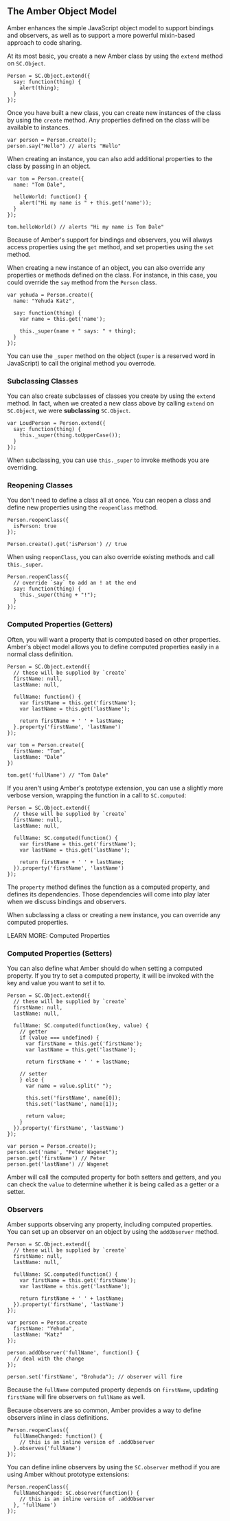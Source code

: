 ## The Amber Object Model

Amber enhances the simple JavaScript object model to support bindings
and observers, as well as to support a more powerful mixin-based
approach to code sharing.

At its most basic, you create a new Amber class by using the `extend`
method on `SC.Object`.

    Person = SC.Object.extend({
      say: function(thing) {
        alert(thing);
      }
    });

Once you have built a new class, you can create new instances of the
class by using the `create` method. Any properties defined on the class
will be available to instances.

    var person = Person.create();
    person.say("Hello") // alerts "Hello"

When creating an instance, you can also add additional properties to the
class by passing in an object.

    var tom = Person.create({
      name: "Tom Dale",

      helloWorld: function() {
        alert("Hi my name is " + this.get('name'));
      }
    });

    tom.helloWorld() // alerts "Hi my name is Tom Dale"

Because of Amber's support for bindings and observers, you will always
access properties using the `get` method, and set properties using the
`set` method.

When creating a new instance of an object, you can also override any
properties or methods defined on the class. For instance, in this case,
you could override the `say` method from the `Person` class.

    var yehuda = Person.create({
      name: "Yehuda Katz",

      say: function(thing) {
        var name = this.get('name');

        this._super(name + " says: " + thing);
      }
    });

You can use the `_super` method on the object (`super` is a reserved
word in JavaScript) to call the original method you overrode.

### Subclassing Classes

You can also create subclasses of classes you create by using the
`extend` method. In fact, when we created a new class above by calling
`extend` on `SC.Object`, we were **subclassing** `SC.Object`.

    var LoudPerson = Person.extend({
      say: function(thing) {
        this._super(thing.toUpperCase());
      }
    });

When subclassing, you can use `this._super` to invoke methods you are
overriding.

### Reopening Classes

You don't need to define a class all at once. You can reopen a class and
define new properties using the `reopenClass` method.

    Person.reopenClass({
      isPerson: true
    });

    Person.create().get('isPerson') // true

When using `reopenClass`, you can also override existing methods and
call `this._super`.

    Person.reopenClass({
      // override `say` to add an ! at the end
      say: function(thing) {
        this._super(thing + "!");
      }
    });

### Computed Properties (Getters)

Often, you will want a property that is computed based on other
properties. Amber's object model allows you to define computed
properties easily in a normal class definition.

    Person = SC.Object.extend({
      // these will be supplied by `create`
      firstName: null,
      lastName: null,

      fullName: function() {
        var firstName = this.get('firstName');
        var lastName = this.get('lastName');

        return firstName + ' ' + lastName;
      }.property('firstName', 'lastName')
    });

    var tom = Person.create({
      firstName: "Tom",
      lastName: "Dale"
    })

    tom.get('fullName') // "Tom Dale"

If you aren't using Amber's prototype extension, you can use a slightly
more verbose version, wrapping the function in a call to `SC.computed`:

    Person = SC.Object.extend({
      // these will be supplied by `create`
      firstName: null,
      lastName: null,

      fullName: SC.computed(function() {
        var firstName = this.get('firstName');
        var lastName = this.get('lastName');

        return firstName + ' ' + lastName;
      }).property('firstName', 'lastName')
    });

The `property` method defines the function as a computed property, and
defines its dependencies. Those dependencies will come into play later
when we discuss bindings and observers.

When subclassing a class or creating a new instance, you can override
any computed properties.

LEARN MORE: Computed Properties

### Computed Properties (Setters)

You can also define what Amber should do when setting a computed
property. If you try to set a computed property, it will be invoked with
the key and value you want to set it to.

    Person = SC.Object.extend({
      // these will be supplied by `create`
      firstName: null,
      lastName: null,

      fullName: SC.computed(function(key, value) {
        // getter
        if (value === undefined) {
          var firstName = this.get('firstName');
          var lastName = this.get('lastName');

          return firstName + ' ' + lastName;

        // setter
        } else {
          var name = value.split(" ");

          this.set('firstName', name[0]);
          this.set('lastName', name[1]);

          return value;
        }
      }).property('firstName', 'lastName')
    });

    var person = Person.create();
    person.set('name', "Peter Wagenet");
    person.get('firstName') // Peter
    person.get('lastName') // Wagenet

Amber will call the computed property for both setters and getters, and
you can check the `value` to determine whether it is being called as a
getter or a setter.

### Observers

Amber supports observing any property, including computed properties.
You can set up an observer on an object by using the `addObserver`
method.

    Person = SC.Object.extend({
      // these will be supplied by `create`
      firstName: null,
      lastName: null,

      fullName: SC.computed(function() {
        var firstName = this.get('firstName');
        var lastName = this.get('lastName');

        return firstName + ' ' + lastName;
      }).property('firstName', 'lastName')
    });

    var person = Person.create
      firstName: "Yehuda",
      lastName: "Katz"
    });

    person.addObserver('fullName', function() {
      // deal with the change
    });

    person.set('firstName', "Brohuda"); // observer will fire

Because the `fullName` computed property depends on `firstName`,
updating `firstName` will fire observers on `fullName` as well.

Because observers are so common, Amber provides a way to define
observers inline in class definitions.

    Person.reopenClass({
      fullNameChanged: function() {
        // this is an inline version of .addObserver
      }.observes('fullName')
    });

You can define inline observers by using the `SC.observer` method if you
are using Amber without prototype extensions:

    Person.reopenClass({
      fullNameChanged: SC.observer(function() {
        // this is an inline version of .addObserver
      }, 'fullName')
    });

